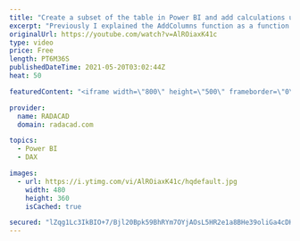 ```yaml
---
title: "Create a subset of the table in Power BI and add calculations using SELECTCOLUMNS DAX Function"
excerpt: "Previously I explained the AddColumns function as a function that adds one or more columns to the existing table, In this article and video, I'll explain another similar and useful function with slightly different behavior: SelectColumns, and you will learn how you can use it in Power BI and DAX. Download"
originalUrl: https://youtube.com/watch?v=AlROiaxK41c
type: video
price: Free
length: PT6M36S
publishedDateTime: 2021-05-20T03:02:44Z
heat: 50

featuredContent: "<iframe width=\"800\" height=\"500\" frameborder=\"0\" src=\"https://www.youtube.com/embed/AlROiaxK41c\" allow=\"accelerometer; autoplay; encrypted-media; gyroscope; picture-in-picture\" allowfullscreen></iframe>"

provider:
  name: RADACAD
  domain: radacad.com

topics:
  - Power BI
  - DAX

images:
  - url: https://i.ytimg.com/vi/AlROiaxK41c/hqdefault.jpg
    width: 480
    height: 360
    isCached: true

secured: "lZqg1Lc3IkBIO+7/Bjl20Bpk59BhRYm7OYjAOsL5HR2e1a8BHe39oliGa4cDHrjL2NoF+B8ic7wdaRVrdPrXmI9eNsROydTvILF/2Rhw/mJc9UC9xMzPlTugjqADkjA3qwO5eBdADZTBQU1GiGE62Yj1dChE7HsLWdyXY7IAbMAFuoJrcJt+kz3B63TixIVgvLaMfR8CvuHKcP+oC55bWPf65mtUkXh9x0VZ0LXtiBE/fzDMMR2lBBmq3FZdcn8VPpnO051oEEloBYiAdPkF1ZUzJ4/2H1Y2hohorCsBagb8MbHUM1D9kMsLHdopJV7xm3gigh0QcLFFGuoNGhp6htA+LLuYw+xNUQunC+Nov2pYy/mJHH8JRqh3U8Ryr7xi+wFpu6xN/kANWdOnVEQtE32YP/740NmVHOJtj1OlYq8=;b06iExlBvsYjI6PRdzJS/w=="
---
```


